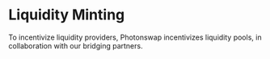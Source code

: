 # Liquidity Minting

To incentivize liquidity providers, Photonswap incentivizes liquidity pools, in collaboration with our bridging partners. 